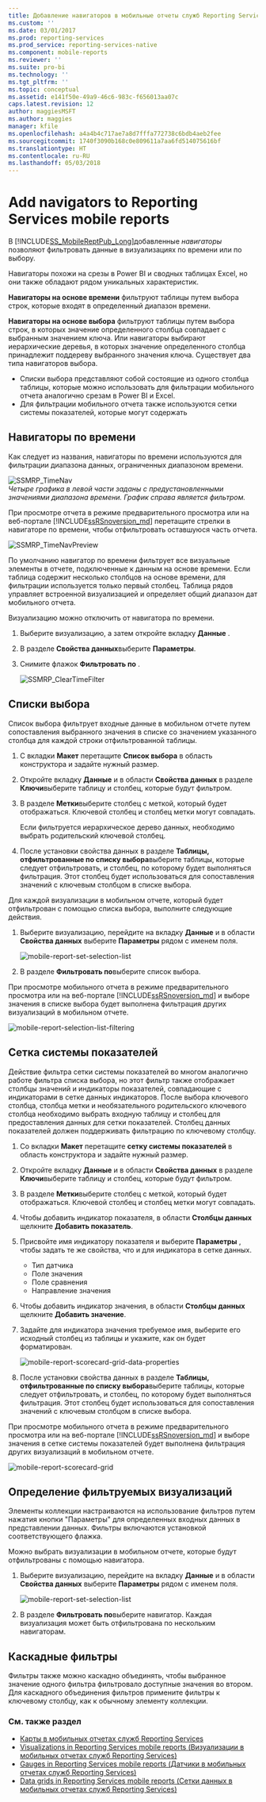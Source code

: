 ```yaml
---
title: Добавление навигаторов в мобильные отчеты служб Reporting Services | Документы Майкрософт
ms.custom: ''
ms.date: 03/01/2017
ms.prod: reporting-services
ms.prod_service: reporting-services-native
ms.component: mobile-reports
ms.reviewer: ''
ms.suite: pro-bi
ms.technology: ''
ms.tgt_pltfrm: ''
ms.topic: conceptual
ms.assetid: e141f50e-49a9-46c6-983c-f656013aa07c
caps.latest.revision: 12
author: maggiesMSFT
ms.author: maggies
manager: kfile
ms.openlocfilehash: a4a4b4c717ae7a8d7fffa772738c6bdb4aeb2fee
ms.sourcegitcommit: 1740f3090b168c0e809611a7aa6fd514075616bf
ms.translationtype: HT
ms.contentlocale: ru-RU
ms.lasthandoff: 05/03/2018
---
```

# <a name="add-navigators-to-reporting-services-mobile-reports"></a>Add navigators to Reporting Services mobile reports
В [!INCLUDE[SS_MobileReptPub_Long](../../includes/ss-mobilereptpub-long.md)]добавленные *навигаторы* позволяют фильтровать данные в визуализациях по времени или по выбору. 

Навигаторы похожи на срезы в Power BI и сводных таблицах Excel, но они также обладают рядом уникальных характеристик.

**Навигаторы на основе времени** фильтруют таблицы путем выбора строк, которые входят в определенный диапазон времени. 

**Навигаторы на основе выбора** фильтруют таблицы путем выбора строк, в которых значение определенного столбца совпадает с выбранным значением ключа. Или навигаторы выбирают иерархические деревья, в которых значение определенного столбца принадлежит поддереву выбранного значения ключа. Существует два типа навигаторов выбора.
* Списки выбора представляют собой состоящие из одного столбца таблицы, которые можно использовать для фильтрации мобильного отчета аналогично срезам в Power BI и Excel.
* Для фильтрации мобильного отчета также используются сетки системы показателей, которые могут содержать 
  
## <a name="time-navigators"></a>Навигаторы по времени   
  
Как следует из названия, навигаторы по времени используются для фильтрации диапазона данных, ограниченных диапазоном времени.   
  
![SSMRP_TimeNav](../../reporting-services/mobile-reports/media/ssmrp-timenav.png)  
*Четыре графика в левой части заданы с предустановленными значениями диапазона времени. График справа является фильтром.*  
  
При просмотре отчета в режиме предварительного просмотра или на веб-портале [!INCLUDE[ssRSnoversion_md](../../includes/ssrsnoversion-md.md)] перетащите стрелки в навигаторе по времени, чтобы отфильтровать оставшуюся часть отчета.  
  
![SSMRP_TimeNavPreview](../../reporting-services/mobile-reports/media/ssmrp-timenavpreview.png)  
  
По умолчанию навигатор по времени фильтрует все визуальные элементы в отчете, подключенные к данным на основе времени. Если таблица содержит несколько столбцов на основе времени, для фильтрации используется только первый столбец. Таблица рядов управляет встроенной визуализацией и определяет общий диапазон дат мобильного отчета.  
  
Визуализацию можно отключить от навигатора по времени.   
1. Выберите визуализацию, а затем откройте вкладку **Данные** .  
2. В разделе **Свойства данных**выберите **Параметры**.  
3. Снимите флажок **Фильтровать по** .  
  
   ![SSMRP_ClearTimeFilter](../../reporting-services/mobile-reports/media/ssmrp-cleartimefilter.png)  
  
## <a name="selection-lists"></a>Списки выбора   
  
Список выбора фильтрует входные данные в мобильном отчете путем сопоставления выбранного значения в списке со значением указанного столбца для каждой строки отфильтрованной таблицы. 

1. С вкладки **Макет** перетащите **Список выбора** в область конструктора и задайте нужный размер.

2. Откройте вкладку **Данные** и в области **Свойства данных** в разделе **Ключи**выберите таблицу и столбец, которые будут фильтром. 

3. В разделе **Метки**выберите столбец с меткой, который будет отображаться. Ключевой столбец и столбец метки могут совпадать.  
  
   Если фильтруется иерархическое дерево данных, необходимо выбрать родительский ключевой столбец.  
  
4. После установки свойства данных в разделе **Таблицы, отфильтрованные по списку выбора**выберите таблицы, которые следует отфильтровать, и столбец, по которому будет выполняться фильтрация. Этот столбец будет использоваться для сопоставления значений с ключевым столбцом в списке выбора. 

Для каждой визуализации в мобильном отчете, который будет отфильтрован с помощью списка выбора, выполните следующие действия.

1. Выберите визуализацию, перейдите на вкладку **Данные** и в области **Свойства данных** выберите **Параметры** рядом с именем поля.

   ![mobile-report-set-selection-list](../../reporting-services/mobile-reports/media/mobile-report-set-selection-list.png)

2. В разделе **Фильтровать по**выберите список выбора.

При просмотре мобильного отчета в режиме предварительного просмотра или на веб-портале [!INCLUDE[ssRSnoversion_md](../../includes/ssrsnoversion-md.md)] и выборе значения в списке выбора будет выполнена фильтрация других визуализаций в мобильном отчете.

![mobile-report-selection-list-filtering](../../reporting-services/mobile-reports/media/mobile-report-selection-list-filtering.png) 
     
## <a name="scorecard-grid"></a>Сетка системы показателей  
  
Действие фильтра сетки системы показателей во многом аналогично работе фильтра списка выбора, но этот фильтр также отображает столбцы значений и индикаторы показателей, совпадающие с индикаторами в сетке данных индикаторов. После выбора ключевого столбца, столбца метки и необязательного родительского ключевого столбца необходимо выбрать входную таблицу и столбец для предоставления данных для сетки показателей. Столбец данных показателей должен поддерживать фильтрацию по ключевому столбцу.  

1. Со вкладки **Макет** перетащите **сетку системы показателей** в область конструктора и задайте нужный размер.

2. Откройте вкладку **Данные** и в области **Свойства данных** в разделе **Ключи**выберите таблицу и столбец, которые будут фильтром. 

3. В разделе **Метки**выберите столбец с меткой, который будет отображаться. Ключевой столбец и столбец метки могут совпадать.  
  
4. Чтобы добавить индикатор показателя, в области **Столбцы данных** щелкните **Добавить показатель**.   
  
5. Присвойте имя индикатору показателя и выберите **Параметры** , чтобы задать те же свойства, что и для индикатора в сетке данных.  
  
   * Тип датчика
   * Поле значения
   * Поле сравнения
   * Направление значения
  
6. Чтобы добавить индикатор значения, в области **Столбцы данных** щелкните **Добавить значение**.

7. Задайте для индикатора значения требуемое имя, выберите его исходный столбец из таблицы и укажите, как он будет форматирован.  

   ![mobile-report-scorecard-grid-data-properties](../../reporting-services/mobile-reports/media/mobile-report-scorecard-grid-data-properties.png)

8. После установки свойства данных в разделе **Таблицы, отфильтрованные по списку выбора**выберите таблицы, которые следует отфильтровать, и столбец, по которому будет выполняться фильтрация. Этот столбец будет использоваться для сопоставления значений с ключевым столбцом в списке выбора. 

При просмотре мобильного отчета в режиме предварительного просмотра или на веб-портале [!INCLUDE[ssRSnoversion_md](../../includes/ssrsnoversion-md.md)] и выборе значения в сетке системы показателей будет выполнена фильтрация других визуализаций в мобильном отчете.

![mobile-report-scorecard-grid](../../reporting-services/mobile-reports/media/mobile-report-scorecard-grid.png)
    
## <a name="set-which-visualizations-are-filtered"></a>Определение фильтруемых визуализаций  
  
Элементы коллекции настраиваются на использование фильтров путем нажатия кнопки "Параметры" для определенных входных данных в представлении данных. Фильтры включаются установкой соответствующего флажка.  

Можно выбрать визуализации в мобильном отчете, которые будут отфильтрованы с помощью навигатора.

1. Выберите визуализацию, перейдите на вкладку **Данные** и в области **Свойства данных** выберите **Параметры** рядом с именем поля.

   ![mobile-report-set-selection-list](../../reporting-services/mobile-reports/media/mobile-report-set-selection-list.png)

2. В разделе **Фильтровать по**выберите навигатор. Каждая визуализация может быть отфильтрована по нескольким навигаторам.
  
## <a name="cascading-filters"></a>Каскадные фильтры   
  
Фильтры также можно каскадно объединять, чтобы выбранное значение одного фильтра фильтровало доступные значения во втором. Для каскадного объединения фильтров примените фильтры к ключевому столбцу, как к обычному элементу коллекции.  

### <a name="see-also"></a>См. также раздел 
  
* [Карты в мобильных отчетах служб Reporting Services](../../reporting-services/mobile-reports/maps-in-reporting-services-mobile-reports.md)
* [Visualizations in Reporting Services mobile reports (Визуализации в мобильных отчетах служб Reporting Services)](../../reporting-services/mobile-reports/add-visualizations-to-reporting-services-mobile-reports.md)
* [Gauges in Reporting Services mobile reports (Датчики в мобильных отчетах служб Reporting Services)](../../reporting-services/mobile-reports/add-gauges-to-mobile-reports-reporting-services.md)
* [Data grids in Reporting Services mobile reports (Сетки данных в мобильных отчетах служб Reporting Services)](../../reporting-services/mobile-reports/add-data-grids-to-mobile-reports-reporting-services.md)  
